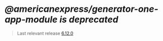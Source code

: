 
# ***@americanexpress/generator-one-app-module is deprecated***

> Last relevant release [6.12.0](https://github.com/americanexpress/one-app-cli/releases/tag/v6.12.0)
